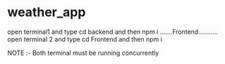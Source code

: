 # weather_app
open terminal1 and type cd backend
and then npm i
.......Frontend...........
open terminal 2 and type cd Frontend
and then npm i

NOTE :- Both terminal must be running concurrently
